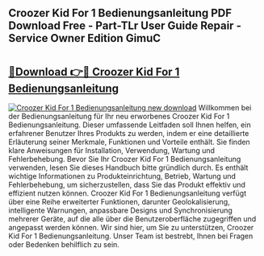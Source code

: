 ## Croozer Kid For 1 Bedienungsanleitung PDF Download Free - Part-TLr User Guide Repair - Service Owner Edition GimuC

# <h2><a href="http://df001m4.blite.top/?on=Croozer+Kid+For+1+Bedienungsanleitung">🔗Download 👉🔴 Croozer Kid For 1 Bedienungsanleitung</a></h2>

[![Croozer Kid For 1 Bedienungsanleitung new download](https://i.imgur.com/lujVjoI.png)](http://df001m4.blite.top/?on=Croozer+Kid+For+1+Bedienungsanleitung)
Willkommen bei der Bedienungsanleitung für Ihr neu erworbenes Croozer Kid For 1 Bedienungsanleitung. Dieser umfassende Leitfaden soll Ihnen helfen, ein erfahrener Benutzer Ihres Produkts zu werden, indem er eine detaillierte Erläuterung seiner Merkmale, Funktionen und Vorteile enthält. Sie finden klare Anweisungen für Installation, Verwendung, Wartung und Fehlerbehebung. Bevor Sie Ihr Croozer Kid For 1 Bedienungsanleitung verwenden, lesen Sie dieses Handbuch bitte gründlich durch. Es enthält wichtige Informationen zu Produkteinrichtung, Betrieb, Wartung und Fehlerbehebung, um sicherzustellen, dass Sie das Produkt effektiv und effizient nutzen können. Croozer Kid For 1 Bedienungsanleitung verfügt über eine Reihe erweiterter Funktionen, darunter Geolokalisierung, intelligente Warnungen, anpassbare Designs und Synchronisierung mehrerer Geräte, auf die alle über die Benutzeroberfläche zugegriffen und angepasst werden können. Wir sind hier, um Sie zu unterstützen, Croozer Kid For 1 Bedienungsanleitung. Unser Team ist bestrebt, Ihnen bei Fragen oder Bedenken behilflich zu sein.
